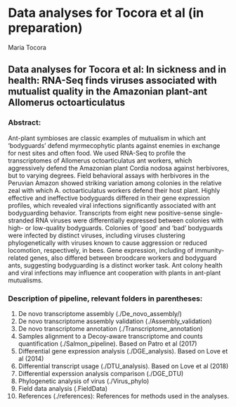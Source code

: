 Data analyses for Tocora et al (in preparation)
================
Maria Tocora 

## Data analyses for Tocora et al: In sickness and in health: RNA-Seq finds viruses associated with mutualist quality in the Amazonian plant-ant Allomerus octoarticulatus

### Abstract: 
Ant-plant symbioses are classic examples of mutualism in which ant ‘bodyguards’ defend myrmecophytic plants against enemies in exchange for nest sites and often food. We used RNA-Seq to profile the transcriptomes of Allomerus octoarticulatus ant workers, which aggressively defend the Amazonian plant Cordia nodosa against herbivores, but to varying degrees. Field behavioral assays with herbivores in the Peruvian Amazon showed striking variation among colonies in the relative zeal with which A. octoarticulatus workers defend their host plant. Highly effective and ineffective bodyguards differed in their gene expression profiles, which revealed viral infections significantly associated with ant bodyguarding behavior. Transcripts from eight new positive-sense single-stranded RNA viruses were differentially expressed between colonies with high- or low-quality bodyguards. Colonies of ‘good’ and ‘bad’ bodyguards were infected by distinct viruses, including viruses clustering phylogenetically with viruses known to cause aggression or reduced locomotion, respectively, in bees. Gene expression, including of immunity-related genes, also differed between broodcare workers and bodyguard ants, suggesting bodyguarding is a distinct worker task. Ant colony health and viral infections may influence ant cooperation with plants in ant-plant mutualisms.


### Description of pipeline, relevant folders in parentheses:
 1.  De novo transcriptome assembly (./De_novo_assembly/) 
 2.  De novo transcriptome assembly validation (./Assembly_validation) 
 3.  De novo transcriptome annotation (./Transcriptome_annotation)
 4.  Samples alignment to a Decoy-aware transcriptome and counts quantification (./Salmon_pipeline). Based on Patro et al (2017)
 5.  Differential gene expression analysis (./DGE_analysis). Based on Love et al (2014) 
 6.  Differential transcript usage (./DTU_analysis). Based on Love et al (2018) 
 7.  Differential experssion analysis comparison (./DGE_DTU)
 8. Phylogenetic analysis of virus (./Virus_phylo)
 9. Field data analysis (.FieldData)
 10. References (./references): References for methods used in the analyses. 
